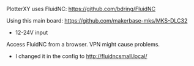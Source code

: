 PlotterXY uses FluidNC: https://github.com/bdring/FluidNC

Using this main board: https://github.com/makerbase-mks/MKS-DLC32
- 12-24V input

Access FluidNC from a browser. VPN might cause problems.
- I changed it in the config to http://fluidncsmall.local/
